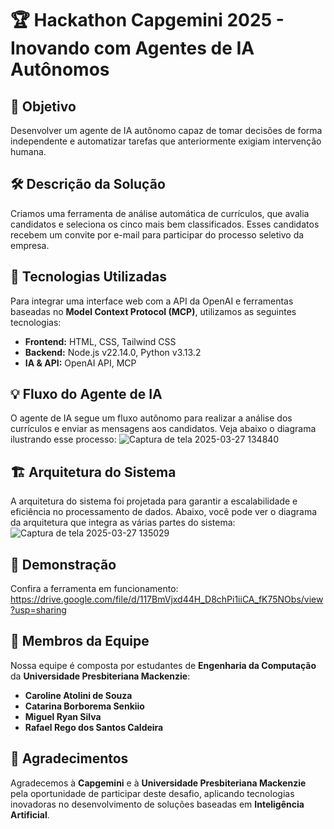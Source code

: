 # 🏆 Hackathon Capgemini 2025 - Inovando com Agentes de IA Autônomos  

## 📌 Objetivo  
Desenvolver um agente de IA autônomo capaz de tomar decisões de forma independente e automatizar tarefas que anteriormente exigiam intervenção humana.  

## 🛠️ Descrição da Solução  
Criamos uma ferramenta de análise automática de currículos, que avalia candidatos e seleciona os cinco mais bem classificados. Esses candidatos recebem um convite por e-mail para participar do processo seletivo da empresa.  

## 🚀 Tecnologias Utilizadas  
Para integrar uma interface web com a API da OpenAI e ferramentas baseadas no **Model Context Protocol (MCP)**, utilizamos as seguintes tecnologias:  

- **Frontend:** HTML, CSS, Tailwind CSS  
- **Backend:** Node.js v22.14.0, Python v3.13.2  
- **IA & API:** OpenAI API, MCP  

## 💡 Fluxo do Agente de IA
O agente de IA segue um fluxo autônomo para realizar a análise dos currículos e enviar as mensagens aos candidatos. Veja abaixo o diagrama ilustrando esse processo:
![Captura de tela 2025-03-27 134840](https://github.com/user-attachments/assets/53678f7c-4350-4391-9188-478c45f3f941)

## 🏗️ Arquitetura do Sistema
A arquitetura do sistema foi projetada para garantir a escalabilidade e eficiência no processamento de dados. Abaixo, você pode ver o diagrama da arquitetura que integra as várias partes do sistema:
![Captura de tela 2025-03-27 135029](https://github.com/user-attachments/assets/43edd13d-8a60-41d8-909e-a96db3769ff1)

## 🎥 Demonstração  
Confira a ferramenta em funcionamento:  
https://drive.google.com/file/d/117BmVjxd44H_D8chPi1iiCA_fK75NObs/view?usp=sharing

## 👥 Membros da Equipe  
Nossa equipe é composta por estudantes de **Engenharia da Computação** da **Universidade Presbiteriana Mackenzie**:  

- **Caroline Atolini de Souza**  
- **Catarina Borborema Senkiio**  
- **Miguel Ryan Silva**  
- **Rafael Rego dos Santos Caldeira**  

## 🙌 Agradecimentos  
Agradecemos à **Capgemini** e à **Universidade Presbiteriana Mackenzie** pela oportunidade de participar deste desafio, aplicando tecnologias inovadoras no desenvolvimento de soluções baseadas em **Inteligência Artificial**.  

